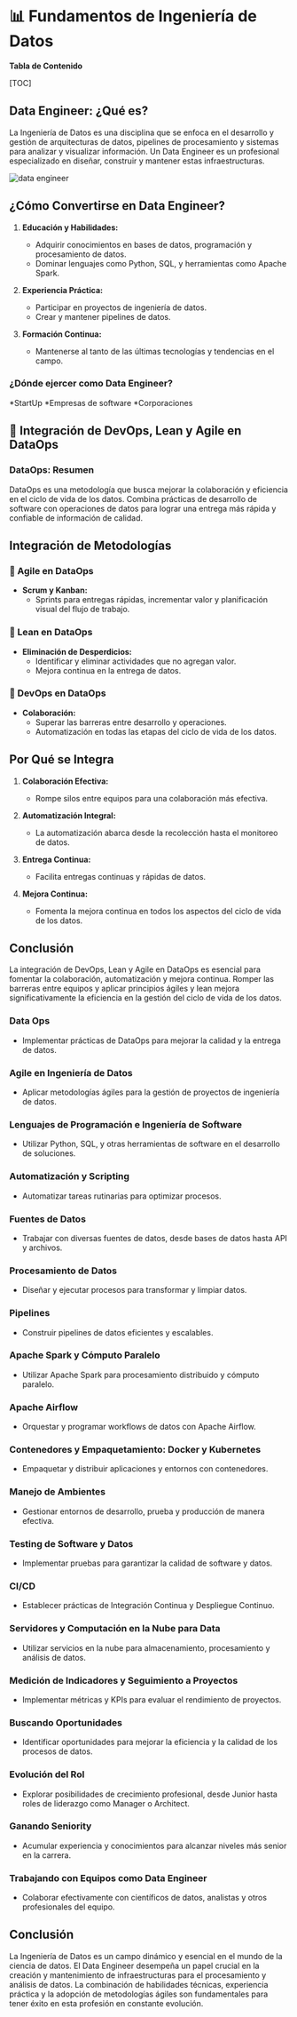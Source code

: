 # 📊 Fundamentos de Ingeniería de Datos

**Tabla de Contenido**

[TOC]

## Data Engineer: ¿Qué es?

La Ingeniería de Datos es una disciplina que se enfoca en el desarrollo y gestión de arquitecturas de datos, pipelines de procesamiento y sistemas para analizar y visualizar información. Un Data Engineer es un profesional especializado en diseñar, construir y mantener estas infraestructuras.

![data engineer](./images/dataEngineer.png)

## ¿Cómo Convertirse en Data Engineer?

1. **Educación y Habilidades:**
    - Adquirir conocimientos en bases de datos, programación y procesamiento de datos.
    - Dominar lenguajes como Python, SQL, y herramientas como Apache Spark.

2. **Experiencia Práctica:**
    - Participar en proyectos de ingeniería de datos.
    - Crear y mantener pipelines de datos.

3. **Formación Continua:**
    - Mantenerse al tanto de las últimas tecnologías y tendencias en el campo.

### ¿Dónde ejercer como Data Engineer?
*StartUp
*Empresas de software
*Corporaciones

## 🔄 Integración de DevOps, Lean y Agile en DataOps

### DataOps: Resumen

DataOps es una metodología que busca mejorar la colaboración y eficiencia en el ciclo de vida de los datos. Combina prácticas de desarrollo de software con operaciones de datos para lograr una entrega más rápida y confiable de información de calidad.

## Integración de Metodologías

### 🚀 Agile en DataOps

- **Scrum y Kanban:**
  - Sprints para entregas rápidas, incrementar valor y planificación visual del flujo de trabajo.

### 🔄 Lean en DataOps

- **Eliminación de Desperdicios:**
  - Identificar y eliminar actividades que no agregan valor.
  - Mejora continua en la entrega de datos.

### 🤝 DevOps en DataOps

- **Colaboración:**
  - Superar las barreras entre desarrollo y operaciones.
  - Automatización en todas las etapas del ciclo de vida de los datos.

## Por Qué se Integra

1. **Colaboración Efectiva:**
    - Rompe silos entre equipos para una colaboración más efectiva.

2. **Automatización Integral:**
    - La automatización abarca desde la recolección hasta el monitoreo de datos.

3. **Entrega Continua:**
    - Facilita entregas continuas y rápidas de datos.

4. **Mejora Continua:**
    - Fomenta la mejora continua en todos los aspectos del ciclo de vida de los datos.

## Conclusión

La integración de DevOps, Lean y Agile en DataOps es esencial para fomentar la colaboración, automatización y mejora continua. Romper las barreras entre equipos y aplicar principios ágiles y lean mejora significativamente la eficiencia en la gestión del ciclo de vida de los datos.







### Data Ops

- Implementar prácticas de DataOps para mejorar la calidad y la entrega de datos.

### Agile en Ingeniería de Datos

- Aplicar metodologías ágiles para la gestión de proyectos de ingeniería de datos.

### Lenguajes de Programación e Ingeniería de Software

- Utilizar Python, SQL, y otras herramientas de software en el desarrollo de soluciones.

### Automatización y Scripting

- Automatizar tareas rutinarias para optimizar procesos.

### Fuentes de Datos

- Trabajar con diversas fuentes de datos, desde bases de datos hasta API y archivos.

### Procesamiento de Datos

- Diseñar y ejecutar procesos para transformar y limpiar datos.

### Pipelines

- Construir pipelines de datos eficientes y escalables.

### Apache Spark y Cómputo Paralelo

- Utilizar Apache Spark para procesamiento distribuido y cómputo paralelo.

### Apache Airflow

- Orquestar y programar workflows de datos con Apache Airflow.

### Contenedores y Empaquetamiento: Docker y Kubernetes

- Empaquetar y distribuir aplicaciones y entornos con contenedores.

### Manejo de Ambientes

- Gestionar entornos de desarrollo, prueba y producción de manera efectiva.

### Testing de Software y Datos

- Implementar pruebas para garantizar la calidad de software y datos.

### CI/CD

- Establecer prácticas de Integración Continua y Despliegue Continuo.

### Servidores y Computación en la Nube para Data

- Utilizar servicios en la nube para almacenamiento, procesamiento y análisis de datos.

### Medición de Indicadores y Seguimiento a Proyectos

- Implementar métricas y KPIs para evaluar el rendimiento de proyectos.

### Buscando Oportunidades

- Identificar oportunidades para mejorar la eficiencia y la calidad de los procesos de datos.

### Evolución del Rol

- Explorar posibilidades de crecimiento profesional, desde Junior hasta roles de liderazgo como Manager o Architect.

### Ganando Seniority

- Acumular experiencia y conocimientos para alcanzar niveles más senior en la carrera.

### Trabajando con Equipos como Data Engineer

- Colaborar efectivamente con científicos de datos, analistas y otros profesionales del equipo.

## Conclusión

La Ingeniería de Datos es un campo dinámico y esencial en el mundo de la ciencia de datos. El Data Engineer desempeña un papel crucial en la creación y mantenimiento de infraestructuras para el procesamiento y análisis de datos. La combinación de habilidades técnicas, experiencia práctica y la adopción de metodologías ágiles son fundamentales para tener éxito en esta profesión en constante evolución.
